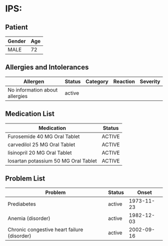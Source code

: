 # IPS:

## Patient

|Gender|Age|
|---|---|
|MALE|72|

## Allergies and Intolerances

|Allergen|Status|Category|Reaction|Severity|
|---|---|---|---|---|
|No information about allergies|active||||

## Medication List

|Medication|Status|
|---|---|
|Furosemide 40 MG Oral Tablet|ACTIVE|
|carvedilol 25 MG Oral Tablet|ACTIVE|
|lisinopril 20 MG Oral Tablet|ACTIVE|
|losartan potassium 50 MG Oral Tablet|ACTIVE|

## Problem List

|Problem|Status|Onset|
|---|---|---|
|Prediabetes|active|1973-11-23|
|Anemia (disorder)|active|1982-12-03|
|Chronic congestive heart failure (disorder)|active|2002-09-16|
